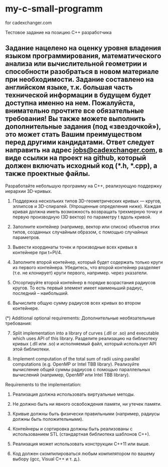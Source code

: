 # my-c-small-programm
for cadexchanger.com

Тестовое задание на позицию C++ разработчика

Задание нацелено на оценку уровня владения языком программирования, математического анализа
или вычислительной геометрии и способности разобраться в новом материале при необходимости.
Задание составлено на английском языке, т.к. большая часть технической информации в будущем
будет доступна именно на нем.
Пожалуйста, внимательно прочтите все обязательные требования! Вы также можете выполнить
дополнительные задания (под «звездочкой»), это может стать Вашим преимуществом перед другими
кандидатами.
Ответ следует направить на адрес jobs@cadexchanger.com, в виде ссылки на проект на github,
который должен включать исходный код (*.h, *.cpp), а также проектные файлы.
-----------------------------------------------

Разработайте небольшую программу на C++, реализующую поддержку иерархии 3D-кривых.

1. Поддержка нескольких типов 3D-геометрических кривых — кругов, эллипсов и 3D-спиралей. (Упрощенные
определения ниже). Каждая кривая должна иметь возможность возвращать трехмерную точку и первую производную (3D
вектор) по параметру t вдоль кривой.

2. Заполните контейнер (например, вектор или список) объектов этих типов, созданных случайным образом, с помощью
случайных параметров.

3. Вывести координаты точек и производные всех кривых в контейнере при t=PI/4.

4. Заполните второй контейнер, который будет содержать только круги из первого контейнера. Убедитесь, что
второй контейнер разделяет (т.е. не клонирует) круги первого, например. через указатели.

5. Отсортируйте второй контейнер в порядке возрастания радиусов кругов. То есть первый элемент имеет
наименьший радиус, последний – наибольший.

6. Вычислите общую сумму радиусов всех кривых во втором контейнере.

(*) Additional optional requirements:
    Дополнительные необязательные требования:

7. Split implementation into a library of curves (.dll or .so) and executable which uses API of this
library.
   Разделите реализацию на библиотеку кривых (.dll или .so) и исполняемый файл, который использует API этой
библиотеки.

8. Implement computation of the total sum of radii using parallel computations (e.g. OpenMP or Intel
TBB library).
   Реализуйте вычисление общей суммы радиусов с помощью параллельных вычислений (например, OpenMP или Intel TBB 
library).


Requirements to the implementation:

1. Реализация должна использовать виртуальные методы.

2. Не должно быть ни явного освобождения памяти, ни утечек памяти.

3. Кривые должны быть физически правильными (например, радиусы должны быть положительными).

4. Контейнеры и сортировка должны быть реализованы с использованием STL (стандартная библиотека шаблонов C++).

5. Реализация может использовать конструкции C++11 или выше.

6. Код должен скомпилироваться любым компилятором по вашему выбору (gcc, Visual C++ и т. д.).

